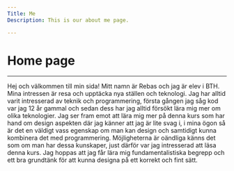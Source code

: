```yaml
---
Title: Me
Description: This is our about me page.

---
```


Home page
==========================
<div class="index-container">
<hr>
<div class="index-page">
Hej och välkommen till min sida! Mitt namn är Rebas och jag är elev i BTH. Mina intressen är resa och upptäcka nya ställen och teknologi. Jag har alltid varit intresserad av teknik och programmering, första gången jag såg kod var jag 12 år gammal och sedan dess har jag alltid försökt lära mig mer om olika teknologier. Jag ser fram emot att lära mig mer på denna kurs som har hand om design aspekten där jag känner att jag är lite svag i, i mina ögon så är det en väldigt vass egenskap om man kan design och samtidigt kunna kombinera det med programmering. Möjligheterna är oändliga känns det som om man har dessa kunskaper, just därför var jag intresserad att läsa denna kurs. Jag hoppas att jag får lära mig fundamentalistiska begrepp och ett bra grundtänk för att kunna designa på ett korrekt och fint sätt.
</div>
</div>
